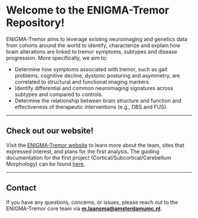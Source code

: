 # Welcome to the ENIGMA-Tremor Repository!

ENIGMA-Tremor aims to leverage existing neuroimaging and genetics data from cohorts around the world to identify, characterize and explain how brain alterations are linked to tremor symptoms, subtypes and disease progression. More specifically, we aim to:
- Determine how symptoms associated with tremor, such as gait problems, cognitive decline, dystonic posturing and asymmetry, are correlated to structural and functional imaging markers.
- Identify differential and common neuroimaging signatures across subtypes and compared to controls.
- Determine the relationship between brain structure and function and effectiveness of therapeutic interventions (e.g., DBS and FUS). 

---

## Check out our website!

Visit the [ENIGMA-Tremor website](https://enigma-infra.github.io/ENIGMA-Tremor/) to learn more about the team, sites that expressed interest, and plans for the first analysis. The guiding documentation for the first project (Cortical/Subcortical/Cerebellum Morphology) can be found [here](https://enigma-infra.github.io/ENIGMA-Tremor/projects/ongoing/Cortical_Subcortical_Cerebellum_Morphology_Project/).

---

## Contact

If you have any questions, concerns, or issues, please reach out to the ENIGMA-Tremor core team via **m.laansma@amsterdamumc.nl**.
